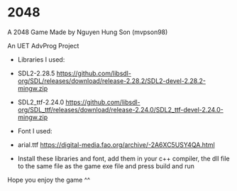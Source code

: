 # 2048
 A 2048 Game
Made by Nguyen Hung Son (mvpson98)

An UET AdvProg Project

* Libraries I used: 

- SDL2-2.28.5  https://github.com/libsdl-org/SDL/releases/download/release-2.28.2/SDL2-devel-2.28.2-mingw.zip

- SDL2_ttf-2.24.0  https://github.com/libsdl-org/SDL_ttf/releases/download/release-2.24.0/SDL2_ttf-devel-2.24.0-mingw.zip

* Font I used: 

- arial.ttf  https://digital-media.fao.org/archive/-2A6XC5USY4QA.html

* Install these libraries and font, add them in your c++ compiler, the dll file to the same file as the game exe file and press build and run

Hope you enjoy the game ^^
